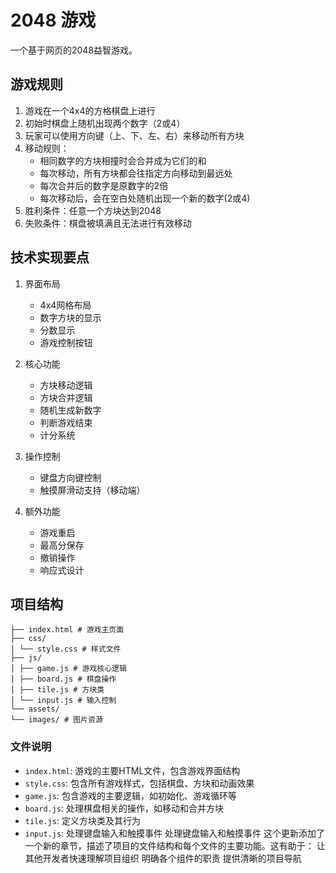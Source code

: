 # 2048 游戏

一个基于网页的2048益智游戏。

## 游戏规则

1. 游戏在一个4x4的方格棋盘上进行
2. 初始时棋盘上随机出现两个数字（2或4）
3. 玩家可以使用方向键（上、下、左、右）来移动所有方块
4. 移动规则：
   - 相同数字的方块相撞时会合并成为它们的和
   - 每次移动，所有方块都会往指定方向移动到最远处
   - 每次合并后的数字是原数字的2倍
   - 每次移动后，会在空白处随机出现一个新的数字(2或4)
5. 胜利条件：任意一个方块达到2048
6. 失败条件：棋盘被填满且无法进行有效移动

## 技术实现要点

1. 界面布局
   - 4x4网格布局
   - 数字方块的显示
   - 分数显示
   - 游戏控制按钮

2. 核心功能
   - 方块移动逻辑
   - 方块合并逻辑
   - 随机生成新数字
   - 判断游戏结束
   - 计分系统

3. 操作控制
   - 键盘方向键控制
   - 触摸屏滑动支持（移动端）

4. 额外功能
   - 游戏重启
   - 最高分保存
   - 撤销操作
   - 响应式设计

## 项目结构

```
├── index.html # 游戏主页面
├── css/
│ └── style.css # 样式文件
├── js/
│ ├── game.js # 游戏核心逻辑
│ ├── board.js # 棋盘操作
│ ├── tile.js # 方块类
│ └── input.js # 输入控制
└── assets/
└── images/ # 图片资源
```

### 文件说明

- `index.html`: 游戏的主要HTML文件，包含游戏界面结构
- `style.css`: 包含所有游戏样式，包括棋盘、方块和动画效果
- `game.js`: 包含游戏的主要逻辑，如初始化、游戏循环等
- `board.js`: 处理棋盘相关的操作，如移动和合并方块
- `tile.js`: 定义方块类及其行为
- `input.js`: 处理键盘输入和触摸事件
处理键盘输入和触摸事件
这个更新添加了一个新的章节，描述了项目的文件结构和每个文件的主要功能。这有助于：
让其他开发者快速理解项目组织
明确各个组件的职责
提供清晰的项目导航
